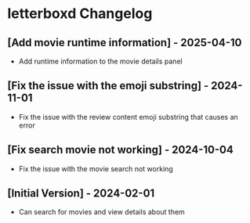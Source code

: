 # letterboxd Changelog

## [Add movie runtime information] - 2025-04-10

- Add runtime information to the movie details panel

## [Fix the issue with the emoji substring] - 2024-11-01

- Fix the issue with the review content emoji substring that causes an error

## [Fix search movie not working] - 2024-10-04

- Fix the issue with the movie search not working

## [Initial Version] - 2024-02-01

- Can search for movies and view details about them
